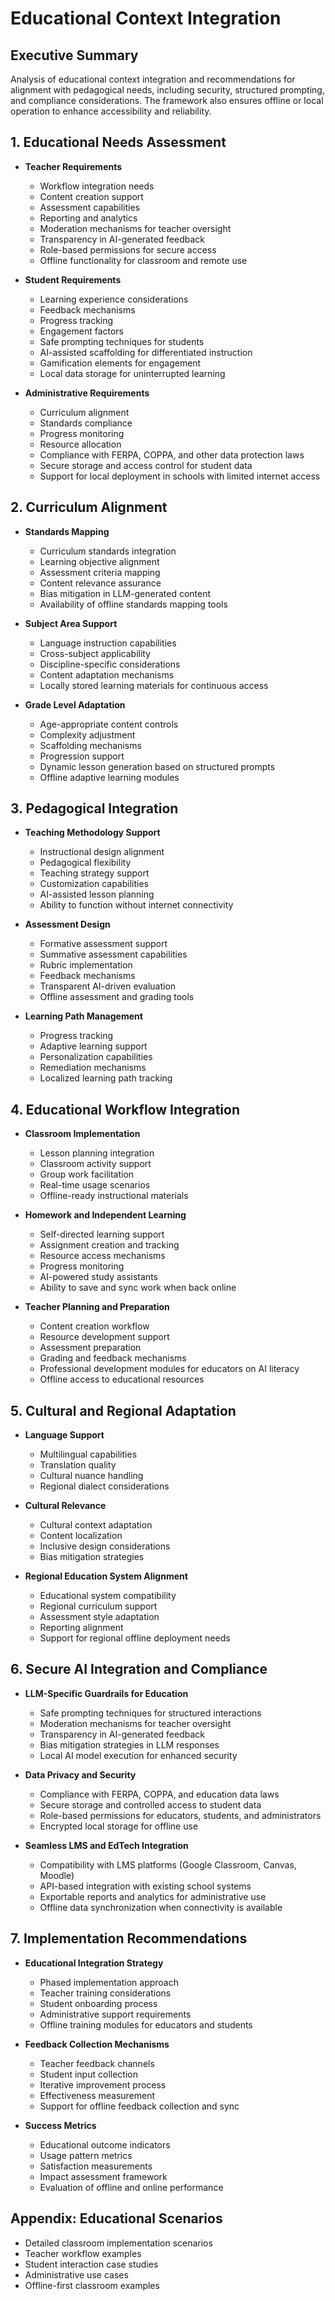# Educational Context Integration

## Executive Summary
Analysis of educational context integration and recommendations for alignment with pedagogical needs, including security, structured prompting, and compliance considerations. The framework also ensures offline or local operation to enhance accessibility and reliability.

## 1. Educational Needs Assessment
- **Teacher Requirements**
  - Workflow integration needs
  - Content creation support
  - Assessment capabilities
  - Reporting and analytics
  - Moderation mechanisms for teacher oversight
  - Transparency in AI-generated feedback
  - Role-based permissions for secure access
  - Offline functionality for classroom and remote use

- **Student Requirements**
  - Learning experience considerations
  - Feedback mechanisms
  - Progress tracking
  - Engagement factors
  - Safe prompting techniques for students
  - AI-assisted scaffolding for differentiated instruction
  - Gamification elements for engagement
  - Local data storage for uninterrupted learning

- **Administrative Requirements**
  - Curriculum alignment
  - Standards compliance
  - Progress monitoring
  - Resource allocation
  - Compliance with FERPA, COPPA, and other data protection laws
  - Secure storage and access control for student data
  - Support for local deployment in schools with limited internet access

## 2. Curriculum Alignment
- **Standards Mapping**
  - Curriculum standards integration
  - Learning objective alignment
  - Assessment criteria mapping
  - Content relevance assurance
  - Bias mitigation in LLM-generated content
  - Availability of offline standards mapping tools

- **Subject Area Support**
  - Language instruction capabilities
  - Cross-subject applicability
  - Discipline-specific considerations
  - Content adaptation mechanisms
  - Locally stored learning materials for continuous access

- **Grade Level Adaptation**
  - Age-appropriate content controls
  - Complexity adjustment
  - Scaffolding mechanisms
  - Progression support
  - Dynamic lesson generation based on structured prompts
  - Offline adaptive learning modules

## 3. Pedagogical Integration
- **Teaching Methodology Support**
  - Instructional design alignment
  - Pedagogical flexibility
  - Teaching strategy support
  - Customization capabilities
  - AI-assisted lesson planning
  - Ability to function without internet connectivity

- **Assessment Design**
  - Formative assessment support
  - Summative assessment capabilities
  - Rubric implementation
  - Feedback mechanisms
  - Transparent AI-driven evaluation
  - Offline assessment and grading tools

- **Learning Path Management**
  - Progress tracking
  - Adaptive learning support
  - Personalization capabilities
  - Remediation mechanisms
  - Localized learning path tracking

## 4. Educational Workflow Integration
- **Classroom Implementation**
  - Lesson planning integration
  - Classroom activity support
  - Group work facilitation
  - Real-time usage scenarios
  - Offline-ready instructional materials

- **Homework and Independent Learning**
  - Self-directed learning support
  - Assignment creation and tracking
  - Resource access mechanisms
  - Progress monitoring
  - AI-powered study assistants
  - Ability to save and sync work when back online

- **Teacher Planning and Preparation**
  - Content creation workflow
  - Resource development support
  - Assessment preparation
  - Grading and feedback mechanisms
  - Professional development modules for educators on AI literacy
  - Offline access to educational resources

## 5. Cultural and Regional Adaptation
- **Language Support**
  - Multilingual capabilities
  - Translation quality
  - Cultural nuance handling
  - Regional dialect considerations

- **Cultural Relevance**
  - Cultural context adaptation
  - Content localization
  - Inclusive design considerations
  - Bias mitigation strategies

- **Regional Education System Alignment**
  - Educational system compatibility
  - Regional curriculum support
  - Assessment style adaptation
  - Reporting alignment
  - Support for regional offline deployment needs

## 6. Secure AI Integration and Compliance
- **LLM-Specific Guardrails for Education**
  - Safe prompting techniques for structured interactions
  - Moderation mechanisms for teacher oversight
  - Transparency in AI-generated feedback
  - Bias mitigation strategies in LLM responses
  - Local AI model execution for enhanced security

- **Data Privacy and Security**
  - Compliance with FERPA, COPPA, and education data laws
  - Secure storage and controlled access to student data
  - Role-based permissions for educators, students, and administrators
  - Encrypted local storage for offline use

- **Seamless LMS and EdTech Integration**
  - Compatibility with LMS platforms (Google Classroom, Canvas, Moodle)
  - API-based integration with existing school systems
  - Exportable reports and analytics for administrative use
  - Offline data synchronization when connectivity is available

## 7. Implementation Recommendations
- **Educational Integration Strategy**
  - Phased implementation approach
  - Teacher training considerations
  - Student onboarding process
  - Administrative support requirements
  - Offline training modules for educators and students

- **Feedback Collection Mechanisms**
  - Teacher feedback channels
  - Student input collection
  - Iterative improvement process
  - Effectiveness measurement
  - Support for offline feedback collection and sync

- **Success Metrics**
  - Educational outcome indicators
  - Usage pattern metrics
  - Satisfaction measurements
  - Impact assessment framework
  - Evaluation of offline and online performance

## Appendix: Educational Scenarios
- Detailed classroom implementation scenarios
- Teacher workflow examples
- Student interaction case studies
- Administrative use cases
- Offline-first classroom examples
